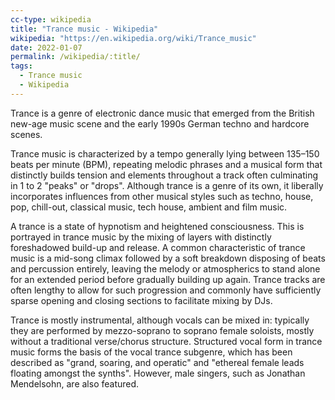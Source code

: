 ```yaml
---
cc-type: wikipedia
title: "Trance music - Wikipedia"
wikipedia: "https://en.wikipedia.org/wiki/Trance_music"
date: 2022-01-07
permalink: /wikipedia/:title/
tags:
  - Trance music
  - Wikipedia
---
```

Trance is a genre of electronic dance music that emerged from the British new-age music scene and the early 1990s German techno and hardcore scenes.

Trance music is characterized by a tempo generally lying between 135–150 beats per minute (BPM), repeating melodic phrases and a musical form that distinctly builds tension and elements throughout a track often culminating in 1 to 2 "peaks" or "drops". Although trance is a genre of its own, it liberally incorporates influences from other musical styles such as techno, house, pop, chill-out, classical music, tech house, ambient and film music.

A trance is a state of hypnotism and heightened consciousness. This is portrayed in trance music by the mixing of layers with distinctly foreshadowed build-up and release. A common characteristic of trance music is a mid-song climax followed by a soft breakdown disposing of beats and percussion entirely, leaving the melody or atmospherics to stand alone for an extended period before gradually building up again. Trance tracks are often lengthy to allow for such progression and commonly have sufficiently sparse opening and closing sections to facilitate mixing by DJs.

Trance is mostly instrumental, although vocals can be mixed in: typically they are performed by mezzo-soprano to soprano female soloists, mostly without a traditional verse/chorus structure. Structured vocal form in trance music forms the basis of the vocal trance subgenre, which has been described as "grand, soaring, and operatic" and "ethereal female leads floating amongst the synths". However, male singers, such as Jonathan Mendelsohn, are also featured.